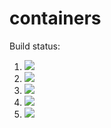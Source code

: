 # containers

Build status:

1. [![](https://github.com/FallynB/containers/workflows/tests-fibonacci/badge.svg)](https://github.com/FallynB/containers/actions?query=workflow%3Atests-fibonacci)
1. [![](https://github.com/FallynB/containers/workflows/tests-range/badge.svg)](https://github.com/FallynB/containers/actions?query=workflow%3Atests-range)
1. [![](https://github.com/FallynB/containers/workflows/tests-BST/badge.svg)](https://github.com/FallynB/containers/actions?query=workflow%3Atests-BST)
1. [![](https://github.com/FallynB/containers/workflows/tests-BinaryTree/badge.svg)](https://github.com/FallynB/containers/actions?query=workflow%3Atests-BinaryTree)
1. [![](https://github.com/FallynB/containers/actions/workflows/tests-AVLTree.yml/badge.svg)](https://github.com/FallynB/containers/actions/workflows/tests-AVLTree.yml)

